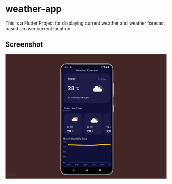 # weather-app

This is a Flutter Project for displaying current weather and weather forecast based on user current location.

## Screenshot

![](https://github.com/kadekastike/weather-app/blob/master/screenshot.png)





